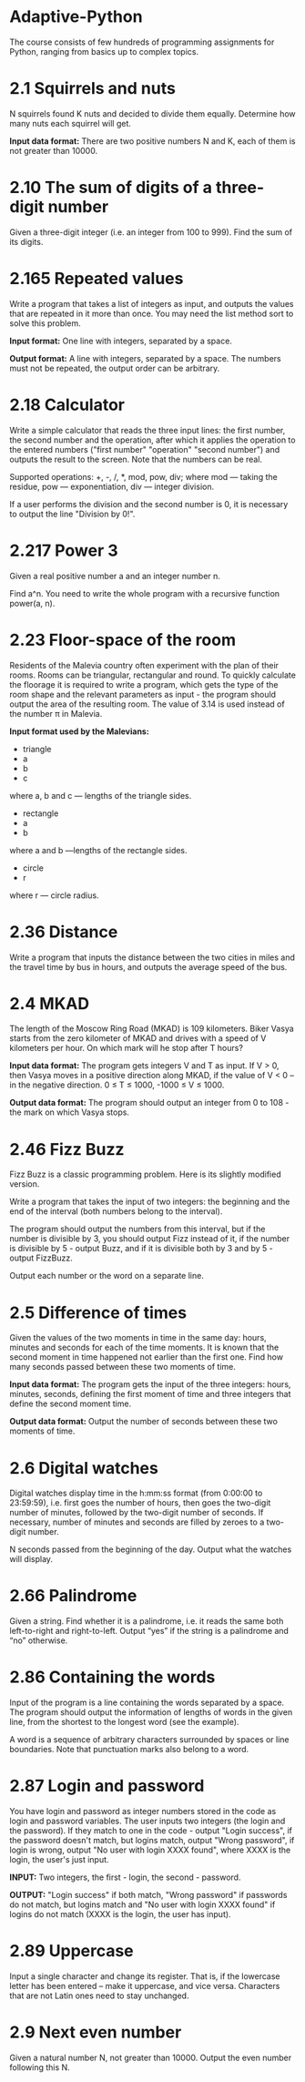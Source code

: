 # Adaptive-Python
The course consists of few hundreds of programming assignments for Python, ranging from basics up to complex topics.

# 2.1 Squirrels and nuts
N squirrels found K nuts and decided to divide them equally. Determine how many nuts each squirrel will get.

<b>Input data format:</b>
There are two positive numbers N and K, each of them is not greater than 10000.

# 2.10 The sum of digits of a three-digit number
Given a three-digit integer (i.e. an integer from 100 to 999). Find the sum of its digits.

# 2.165 Repeated values
Write a program that takes a list of integers as input, and outputs the values that are repeated in it more than once.
You may need the list method sort to solve this problem.

<b>Input format:</b>
One line with integers, separated by a space.

<b>Output format:</b>
A line with integers, separated by a space. The numbers must not be repeated, the output order can be arbitrary.

# 2.18 Calculator
Write a simple calculator that reads the three input lines: the first number, the second number and the operation, after which it applies the operation to the entered numbers ("first number" "operation" "second number") and outputs the result to the screen. Note that the numbers can be real.

Supported operations: +, -, /, *, mod, pow, div; where
mod — taking the residue,
pow — exponentiation,
div — integer division.

If a user performs the division and the second number is 0, it is necessary to output the line "Division by 0!".

# 2.217 Power 3
Given a real positive number a and an integer number n.

Find a^n. You need to write the whole program with a recursive function power(a, n).

# 2.23 Floor-space of the room
Residents of the Malevia country often experiment with the plan of their rooms. Rooms can be triangular, rectangular and round. To quickly calculate the floorage it is required to write a program, which gets the type of the room shape and the relevant parameters as input - the program should output the area of the resulting room.
The value of 3.14 is used instead of the number π in Malevia.

<b>Input format used by the Malevians:</b>
- triangle
- a
- b
- c

where a, b and c — lengths of the triangle sides.

- rectangle
- a
- b

where a and b —lengths of the rectangle sides.

- circle
- r

where r — circle radius.

# 2.36 Distance
Write a program that inputs the distance between the two cities in miles and the travel time by bus in hours, and outputs the average speed of the bus.

# 2.4 MKAD
The length of the Moscow Ring Road (MKAD) is 109 kilometers. Biker Vasya starts from the zero kilometer of MKAD and drives with a speed of V kilometers per hour. On which mark will he stop after T hours?

<b>Input data format:</b>
The program gets integers V and T as input. If V > 0, then Vasya moves in a positive direction along MKAD, if the value of V < 0 – in the negative direction. 0 ≤ T ≤ 1000, -1000 ≤ V ≤ 1000.

<b>Output data format:</b>
The program should output an integer from 0 to 108 - the mark on which Vasya stops.

# 2.46 Fizz Buzz
Fizz Buzz is a classic programming problem. Here is its slightly modified version.

Write a program that takes the input of two integers: the beginning and the end of the interval (both numbers belong to the interval).

The program should output the numbers from this interval, but if the number is divisible by 3, you should output Fizz instead of it, if the number is divisible by 5 - output Buzz, and if it is divisible both by 3 and by 5 - output FizzBuzz.

Output each number or the word on a separate line.

# 2.5 Difference of times
Given the values of the two moments in time in the same day: hours, minutes and seconds for each of the time moments. It is known that the second moment in time happened not earlier than the first one. Find how many seconds passed between these two moments of time.

<b>Input data format:</b>
The program gets the input of the three integers: hours, minutes, seconds, defining the first moment of time and three integers that define the second moment time.

<b>Output data format:</b>
Output the number of seconds between these two moments of time.

# 2.6 Digital watches
Digital watches display time in the h:mm:ss format (from 0:00:00 to 23:59:59), i.e. first goes the number of hours, then goes the two-digit number of minutes, followed by the two-digit number of seconds. If necessary, number of minutes and seconds are filled by zeroes to a two-digit number.

N seconds passed from the beginning of the day. Output what the watches will display.

# 2.66 Palindrome
Given a string. Find whether it is a palindrome, i.e. it reads the same both left-to-right and right-to-left. Output “yes” if the string is a palindrome and “no” otherwise.

# 2.86 Containing the words
Input of the program is a line containing the words separated by a space. The program should output the information of lengths of words in the given line, from the shortest to the longest word (see the example).

A word is a sequence of arbitrary characters surrounded by spaces or line boundaries. Note that punctuation marks also belong to a word.

# 2.87 Login and password
You have login and password as integer numbers stored in the code as login and password variables. The user inputs two integers (the login and the password). If they match to one in the code - output "Login success", if the password doesn't match, but logins match, output "Wrong password", if login is wrong, output "No user with login XXXX found", where XXXX is the login, the user's just input.

<b>INPUT:</b>
Two integers, the first - login, the second - password.

<b>OUTPUT:</b>
"Login success" if both match, "Wrong password" if passwords do not match, but logins match and "No user with login XXXX found" if logins do not match (XXXX is the login, the user has input).

# 2.89 Uppercase
Input a single character and change its register. That is, if the lowercase letter has been entered – make it uppercase, and vice versa. Characters that are not Latin ones need to stay unchanged.

# 2.9 Next even number
Given a natural number N, not greater than 10000. Output the even number following this N.
